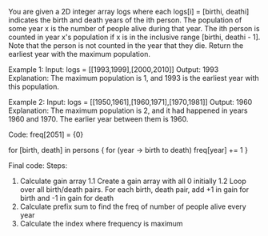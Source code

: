 You are given a 2D integer array logs where each logs[i] = [birthi, deathi] indicates the birth and death years of the ith person.
The population of some year x is the number of people alive during that year. The ith person is counted in year x's population if x is in the inclusive range [birthi, deathi - 1]. Note that the person is not counted in the year that they die.
Return the earliest year with the maximum population.

Example 1:
Input: logs = [[1993,1999],[2000,2010]]
Output: 1993
Explanation: The maximum population is 1, and 1993 is the earliest year with this population.

Example 2:
Input: logs = [[1950,1961],[1960,1971],[1970,1981]]
Output: 1960
Explanation: 
The maximum population is 2, and it had happened in years 1960 and 1970.
The earlier year between them is 1960.

Code:
freq[2051] = {0}

for [birth, death] in persons {
	for (year -> birth to death) freq[year] += 1
}

Final code:
Steps:
1. Calculate gain array
		1.1 Create a gain array with all 0 initially
		1.2 Loop over all birth/death pairs. For each birth, death pair, add +1 in gain for birth and -1 in gain for death
2. Calculate prefix sum to find the freq of number of people alive every year
3. Calculate the index where frequency is maximum